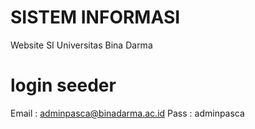 # SISTEM INFORMASI
Website SI Universitas Bina Darma

# login seeder
Email : adminpasca@binadarma.ac.id
Pass : adminpasca
